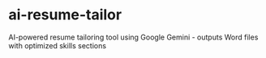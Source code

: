 # ai-resume-tailor
AI-powered resume tailoring tool using Google Gemini - outputs Word files with optimized skills sections
